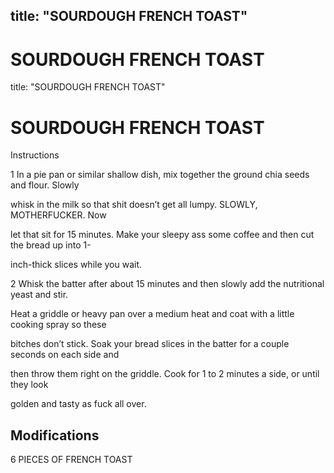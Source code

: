 

title: "SOURDOUGH FRENCH TOAST"
---
# SOURDOUGH FRENCH TOAST


<p class="

title: "SOURDOUGH FRENCH TOAST"
---
# SOURDOUGH FRENCH TOAST


<p class="i>
* Cooking spray 



## Instructions
1 In a pie pan or similar shallow dish, mix together the ground chia seeds and flour. Slowly

whisk in the milk so that shit doesn’t get all lumpy. SLOWLY, MOTHERFUCKER. Now

let that sit for 15 minutes. Make your sleepy ass some coffee and then cut the bread up into 1-

inch-thick slices while you wait.

2 Whisk the batter after about 15 minutes and then slowly add the nutritional yeast and stir.

Heat a griddle or heavy pan over a medium heat and coat with a little cooking spray so these

bitches don’t stick. Soak your bread slices in the batter for a couple seconds on each side and

then throw them right on the griddle. Cook for 1 to 2 minutes a side, or until they look

golden and tasty as fuck all over.



## Modifications
6 PIECES OF FRENCH TOAST




